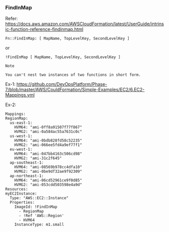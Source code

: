 
### FindInMap

  Refer: https://docs.aws.amazon.com/AWSCloudFormation/latest/UserGuide/intrinsic-function-reference-findinmap.html

  ```Fn::FindInMap: [ MapName, TopLevelKey, SecondLevelKey ]```

  or

  ```!FindInMap [ MapName, TopLevelKey, SecondLevelKey ]```

  ```
  Note

  You can't nest two instances of two functions in short form.
  ```

  Ex-1: https://github.com/DevOpsPlatform/Phase-7/blob/master/AWS/CouldFormation/Simple-Examples/EC2/6.EC2-Mappings.yml

  Ex-2: 
  ```
  Mappings: 
  RegionMap: 
    us-east-1: 
      HVM64: "ami-0ff8a91507f77f867"
      HVMG2: "ami-0a584ac55a7631c0c"
    us-west-1: 
      HVM64: "ami-0bdb828fd58c52235"
      HVMG2: "ami-066ee5fd4a9ef77f1"
    eu-west-1: 
      HVM64: "ami-047bb4163c506cd98"
      HVMG2: "ami-31c2f645"
    ap-southeast-1: 
      HVM64: "ami-08569b978cc4dfa10"
      HVMG2: "ami-0be9df32ae9f92309"
    ap-northeast-1: 
      HVM64: "ami-06cd52961ce9f0d85"
      HVMG2: "ami-053cdd503598e4a9d"
Resources: 
  myEC2Instance: 
    Type: "AWS::EC2::Instance"
    Properties: 
      ImageId: !FindInMap
        - RegionMap
        - !Ref 'AWS::Region'
        - HVM64
      InstanceType: m1.small
  ```
